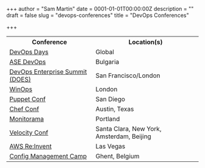+++
author = "Sam Martin"
date = 0001-01-01T00:00:00Z
description = ""
draft = false
slug = "devops-conferences"
title = "DevOps Conferences"

+++

<table>
  <tr>
    <th>Conference</th>
    <th>Location(s)</th>
  </tr>
  <tr>
    <td><a href="http://www.devopsdays.org/">DevOps Days</a></td>
    <td>Global</td>
  </tr>
  <tr>
    <td><a href="http://www.ase.bg/devops-2015/">ASE DevOps</a></td>
    <td>Bulgaria</td>
  </tr>
  <tr>
    <td><a href="http://events.itrevolution.com/">DevOps Enterprise Summit (DOES)</a></td>
    <td>San Francisco/London</td>
  </tr>
  <tr>
    <td><a href="://Winops.org">WinOps</a></td>
    <td>London</td>
  </tr>
  <tr>
    <td><a href="http://2016.puppetconf.com/">Puppet Conf</a></td>
    <td>San Diego</a>
  </tr>
  <tr>
    <td><a href="https://chefconf.chef.io/">Chef Conf</a></td>
    <td>Austin, Texas</td>
  </tr>
  <tr>
    <td><a href="http://monitorama.com/">Monitorama</a></td>
    <td>Portland</td> 
  </tr>
  <tr>
    <td><a href="http://conferences.oreilly.com/velocity">Velocity Conf</a></td>
    <td>Santa Clara, New York, Amsterdam, Beijing</td>
  </tr>
  <tr>
    <td><a href="https://reinvent.awsevents.com/">AWS Re:Invent</a></td>
    <td>Las Vegas</td>
  </tr>
  <tr>
    <td><a href="http://cfgmgmtcamp.eu/">Config Management Camp</a></td>
    <td>Ghent, Belgium</td>
  </tr>
</table>


